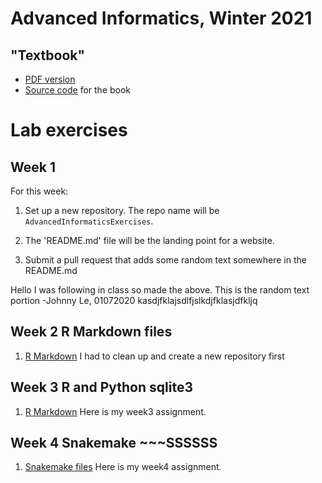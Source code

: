 # Advanced Informatics, Winter 2021

## "Textbook"

* [PDF version](compskills.pdf)
* [Source code](https://github.com/ThorntonLab/ComputerSkills4GradStudents)
 for the book

# Lab exercises

## Week 1

For this week: 

1. Set up a new repository. 
   The repo name will be 
   `AdvancedInformaticsExercises`. 

2. The 'README.md' file will be the landing point for a website. 

3. Submit a pull request that adds some random text somewhere in the README.md

Hello I was following in class so made the above. This is the random text portion -Johnny Le, 01072020
kasdjfklajsdlfjslkdjfklasjdfkljq

## Week 2 R Markdown files

1. [R Markdown](https://github.com/johnnl15/R-Markdown-File.git) I had to clean up and create a new repository first

## Week 3 R and Python sqlite3
1. [R Markdown](https://github.com/johnnl15/Week3.git) Here is my week3 assignment. 

## Week 4 Snakemake ~~~SSSSSS
1. [Snakemake files](https://github.com/johnnl15/Week4.git) Here is my week4 assignment. 
